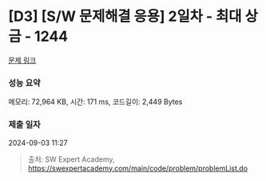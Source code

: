 # [D3] [S/W 문제해결 응용] 2일차 - 최대 상금 - 1244 

[문제 링크](https://swexpertacademy.com/main/code/problem/problemDetail.do?contestProbId=AV15Khn6AN0CFAYD) 

### 성능 요약

메모리: 72,964 KB, 시간: 171 ms, 코드길이: 2,449 Bytes

### 제출 일자

2024-09-03 11:27



> 출처: SW Expert Academy, https://swexpertacademy.com/main/code/problem/problemList.do